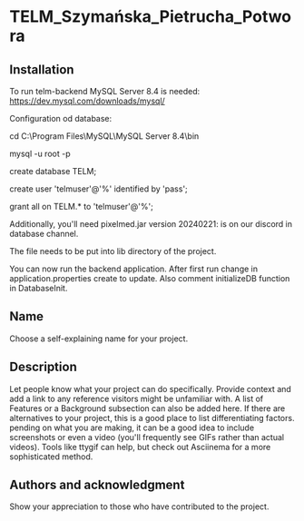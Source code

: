 # TELM_Szymańska_Pietrucha_Potwora

## Installation
To run telm-backend MySQL Server 8.4 is needed:
https://dev.mysql.com/downloads/mysql/

Configuration od database:

cd C:\Program Files\MySQL\MySQL Server 8.4\bin

mysql -u root -p

create database TELM;

create user 'telmuser'@'%' identified by 'pass';

grant all on TELM.* to 'telmuser'@'%';

Additionally, you'll need pixelmed.jar version 20240221:
is on our discord in database channel.

The file needs to be put into lib directory of the project.

You can now run the backend application.
After first run change in application.properties create to update.
Also comment initializeDB function in DatabaseInit.

## Name
Choose a self-explaining name for your project.

## Description
Let people know what your project can do specifically. Provide context and add a link to any reference visitors might be unfamiliar with. A list of Features or a Background subsection can also be added here. If there are alternatives to your project, this is a good place to list differentiating factors.
pending on what you are making, it can be a good idea to include screenshots or even a video (you'll frequently see GIFs rather than actual videos). Tools like ttygif can help, but check out Asciinema for a more sophisticated method.

## Authors and acknowledgment
Show your appreciation to those who have contributed to the project.

